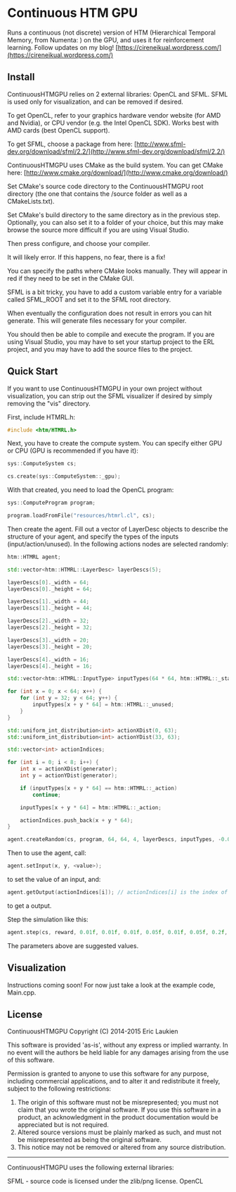Continuous HTM GPU
=======

Runs a continuous (not discrete) version of HTM (Hierarchical Temporal Memory, from Numenta: ) on the GPU, and uses it for reinforcement learning.
Follow updates on my blog! [https://cireneikual.wordpress.com/](https://cireneikual.wordpress.com/)

Install
-----------

ContinuousHTMGPU relies on 2 external libraries: OpenCL and SFML. SFML is used only for visualization, and can be removed if desired.

To get OpenCL, refer to your graphics hardware vendor website (for AMD and Nvidia), or CPU vendor (e.g. the Intel OpenCL SDK).
Works best with AMD cards (best OpenCL support).

To get SFML, choose a package from here: [http://www.sfml-dev.org/download/sfml/2.2/](http://www.sfml-dev.org/download/sfml/2.2/)

ContinuousHTMGPU uses CMake as the build system. You can get CMake here: [http://www.cmake.org/download/](http://www.cmake.org/download/)

Set CMake's source code directory to the ContinuousHTMGPU root directory (the one that contains the /source folder as well as a CMakeLists.txt).

Set CMake's build directory to the same directory as in the previous step. Optionally, you can also set it to a folder of your choice, but this may make browse the source more difficult if you are using Visual Studio.

Then press configure, and choose your compiler.

It will likely error. If this happens, no fear, there is a fix!

You can specify the paths where CMake looks manually. They will appear in red if they need to be set in the CMake GUI.

SFML is a bit tricky, you have to add a custom variable entry for a variable called SFML_ROOT and set it to the SFML root directory.

When eventually the configuration does not result in errors you can hit generate. This will generate files necessary for your compiler.

You should then be able to compile and execute the program. If you are using Visual Studio, you may have to set your startup project to the ERL project, and you may have to add the source files to the project.

Quick Start
-----------

If you want to use ContinuousHTMGPU in your own project without visualization, you can strip out the SFML visualizer if desired by simply removing the "vis" directory.

First, include HTMRL.h:

```cpp
#include <htm/HTMRL.h>
```

Next, you have to create the compute system. You can specify either GPU or CPU (GPU is recommended if you have it):

```cpp
sys::ComputeSystem cs;

cs.create(sys::ComputeSystem::_gpu);
```

With that created, you need to load the OpenCL program:

```cpp
sys::ComputeProgram program;

program.loadFromFile("resources/htmrl.cl", cs);
```

Then create the agent. Fill out a vector of LayerDesc objects to describe the structure of your agent, and specify the types of the inputs (input/action/unused). In the following actions nodes are selected randomly:

```cpp
htm::HTMRL agent;

std::vector<htm::HTMRL::LayerDesc> layerDescs(5);

layerDescs[0]._width = 64;
layerDescs[0]._height = 64;

layerDescs[1]._width = 44;
layerDescs[1]._height = 44;

layerDescs[2]._width = 32;
layerDescs[2]._height = 32;

layerDescs[3]._width = 20;
layerDescs[3]._height = 20;

layerDescs[4]._width = 16;
layerDescs[4]._height = 16;

std::vector<htm::HTMRL::InputType> inputTypes(64 * 64, htm::HTMRL::_state);

for (int x = 0; x < 64; x++) {
	for (int y = 32; y < 64; y++) {
		inputTypes[x + y * 64] = htm::HTMRL::_unused;
	}
}

std::uniform_int_distribution<int> actionXDist(0, 63);
std::uniform_int_distribution<int> actionYDist(33, 63);

std::vector<int> actionIndices;

for (int i = 0; i < 8; i++) {
	int x = actionXDist(generator);
	int y = actionYDist(generator);

	if (inputTypes[x + y * 64] == htm::HTMRL::_action)
		continue;

	inputTypes[x + y * 64] = htm::HTMRL::_action;

	actionIndices.push_back(x + y * 64);
}

agent.createRandom(cs, program, 64, 64, 4, layerDescs, inputTypes, -0.05f, 0.05f, -0.05f, 0.05f, generator);
``` 

Then to use the agent, call:

```cpp
agent.setInput(x, y, <value>);
```

to set the value of an input, and:

```cpp
agent.getOutput(actionIndices[i]); // actionIndices[i] is the index of the output, from the above example
```

to get a output.

Step the simulation like this:

```cpp
agent.step(cs, reward, 0.01f, 0.01f, 0.01f, 0.05f, 0.01f, 0.05f, 0.2f, 0.5f, 0.5f, 0.5f, 0.01f, 0.2f, 0.992f, 0.15f, 0.15f, 120, 10, 2, generator);
```

The parameters above are suggested values.

Visualization
-----------

Instructions coming soon! For now just take a look at the example code, Main.cpp.

License
-----------

ContinuousHTMGPU
Copyright (C) 2014-2015 Eric Laukien

This software is provided 'as-is', without any express or implied
warranty.  In no event will the authors be held liable for any damages
arising from the use of this software.

Permission is granted to anyone to use this software for any purpose,
including commercial applications, and to alter it and redistribute it
freely, subject to the following restrictions:

1. The origin of this software must not be misrepresented; you must not
	claim that you wrote the original software. If you use this software
	in a product, an acknowledgment in the product documentation would be
	appreciated but is not required.
2. Altered source versions must be plainly marked as such, and must not be
	misrepresented as being the original software.
3. This notice may not be removed or altered from any source distribution.

------------------------------------------------------------------------------

ContinuousHTMGPU uses the following external libraries:

SFML - source code is licensed under the zlib/png license.
OpenCL

